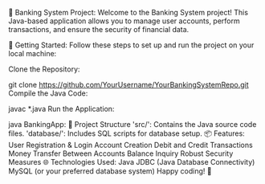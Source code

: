 🏦 Banking System Project:
Welcome to the Banking System project! This Java-based application allows you to manage user accounts, perform transactions, and ensure the security of financial data.

🚀 Getting Started:
Follow these steps to set up and run the project on your local machine:

Clone the Repository:

git clone https://github.com/YourUsername/YourBankingSystemRepo.git
Compile the Java Code:

javac *.java
Run the Application:

java BankingApp:
📂 Project Structure
'src/': Contains the Java source code files.
'database/': Includes SQL scripts for database setup.
📦 Features:
User Registration & Login
Account Creation
Debit and Credit Transactions
Money Transfer Between Accounts
Balance Inquiry
Robust Security Measures
🌐 Technologies Used:
Java
JDBC (Java Database Connectivity)
MySQL (or your preferred database system)
Happy coding! 🎉
